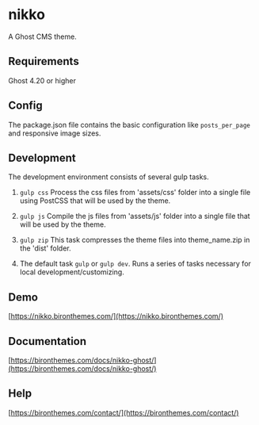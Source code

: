 # nikko

A Ghost CMS theme.

## Requirements

Ghost 4.20 or higher

## Config

The package.json file contains the basic configuration like `posts_per_page` 
and responsive image sizes.

## Development

The development environment consists of several gulp tasks.

1. `gulp css`
Process the css files from 'assets/css' folder into a single file using PostCSS 
that will be used by the theme.

2. `gulp js`
Compile the js files from 'assets/js' folder into a single file that will 
be used by the theme.

3. `gulp zip`
This task compresses the theme files into theme_name.zip in the 'dist' folder.

4. The default task `gulp` or `gulp dev`.
Runs a series of tasks necessary for local development/customizing.

## Demo

[https://nikko.bironthemes.com/](https://nikko.bironthemes.com/)

## Documentation

[https://bironthemes.com/docs/nikko-ghost/](https://bironthemes.com/docs/nikko-ghost/)

## Help

[https://bironthemes.com/contact/](https://bironthemes.com/contact/)

